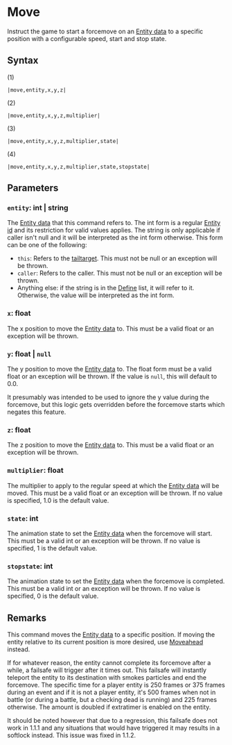 # Move

Instruct the game to start a forcemove on an [Entity data](../../../TextAsset%20Data/Entity%20data.md) to a specific position with a configurable speed, start and stop state.

## Syntax

(1)

````
|move,entity,x,y,z|
````

(2)

````
|move,entity,x,y,z,multiplier|
````

(3)

````
|move,entity,x,y,z,multiplier,state|
````

(4)

````
|move,entity,x,y,z,multiplier,state,stopstate|
````

## Parameters

### `entity`: int | string

The [Entity data](../../../TextAsset%20Data/Entity%20data.md) that this command refers to. The int form is a regular [Entity id](../Entity%20id.md) and its restriction for valid values applies. The string is only applicable if caller isn't null and it will be interpreted as the int form otherwise. This form can be one of the following:

* `this`: Refers to the [tailtarget](../../Notable%20local%20variable/tailtarget.md). This must not be null or an exception will be thrown.
* `caller`: Refers to the caller. This must not be null or an exception will be thrown.
* Anything else: if the string is in the [Define](Define.md) list, it will refer to it. Otherwise, the value will be interpreted as the int form.

### `x`: float

The x position to move the [Entity data](../../../TextAsset%20Data/Entity%20data.md) to. This must be a valid float or an exception will be thrown.

### `y`: float | `null`

The y position to move the [Entity data](../../../TextAsset%20Data/Entity%20data.md) to. The float form must be a valid float or an exception will be thrown. If the value is `null`, this will default to 0.0.

It presumably was intended to be used to ignore the y value during the forcemove, but this logic gets overridden before the forcemove starts which negates this feature.

### `z`: float

The z position to move the [Entity data](../../../TextAsset%20Data/Entity%20data.md) to. This must be a valid float or an exception will be thrown.

### `multiplier`: float

The multiplier to apply to the regular speed at which the [Entity data](../../../TextAsset%20Data/Entity%20data.md) will be moved. This must be a valid float or an exception will be thrown. If no value is specified, 1.0 is the default value.

### `state`: int

The animation state to set the [Entity data](../../../TextAsset%20Data/Entity%20data.md) when the forcemove will start. This must be a valid int or an exception will be thrown. If no value is specified, 1 is the default value.

### `stopstate`: int

The animation state to set the [Entity data](../../../TextAsset%20Data/Entity%20data.md) when the forcemove is completed. This must be a valid int or an exception will be thrown. If no value is specified, 0 is the default value.

## Remarks

This command moves the [Entity data](../../../TextAsset%20Data/Entity%20data.md) to a specific position. If moving the entity relative to its current position is more desired, use [Moveahead](Moveahead.md) instead.

If for whatever reason, the entity cannot complete its forcemove after a while, a failsafe will trigger after it times out. This failsafe will instantly teleport the entity to its destination with smokes particles and end the forcemove. The specific time for a player entity is 250 frames or 375 frames during an event and if it is not a player entity, it's 500 frames when not in battle (or during a battle, but a checking dead is running) and 225 frames otherwise. The amount is doubled if extratimer is enabled on the entity.

It should be noted however that due to a regression, this failsafe does not work in 1.1.1 and any situations that would have triggered it may results in a softlock instead. This issue was fixed in 1.1.2.
